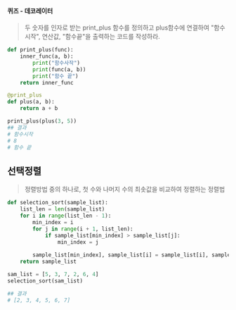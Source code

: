 #### 퀴즈  - 데코레이터

> 두 숫자를 인자로 받는 print_plus 함수를 정의하고 plus함수에 연결하여 "함수시작", 연산값, "함수끝"을 출력하는 코드를 작성하라.

~~~python
def print_plus(func):
	inner_func(a, b):
		print("함수사작")
		print(func(a, b)) 
		print("함수 끝")
	return inner_func

@print_plus
def plus(a, b):
	return a + b

print_plus(plus(3, 5))
## 결과
# 함수시작
# 8
# 함수 끝
~~~


## 선택정렬

> 정렬방법 중의 하나로, 첫 수와 나머지 수의 최솟값을 비교하여 정렬하는 정렬법

~~~python 
def selection_sort(sample_list):
	list_len = len(sample_list)
	for i in range(list_len - 1): 
		min_index = i
		for j in range(i + 1, list_len):
			if sample_list[min_index] > sample_list[j]:
				min_index = j
			
		sample_list[min_index], sample_list[i] = sample_list[i], sample_list[min_index]
	return sample_list

sam_list = [5, 3, 7, 2, 6, 4]
selection_sort(sam_list)

## 결과 
# [2, 3, 4, 5, 6, 7]
~~~ 